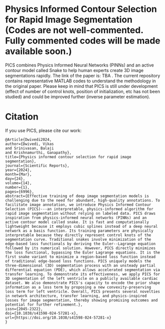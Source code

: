 # Physics Informed Contour Selection for Rapid Image Segmentation (Codes are not well-commented. Fully commented codes will be made available soon.)
PICS combines Physics Informed Neural Networks (PINNs) and an active contour model called Snake to help human experts create 3D image segmentations rapidly. The link of the paper is: TBA . The current repository contains representative MATLAB codes to understand the methodology in the original paper. Please keep in mind that PICS is still under development (effect of number of control knots, position of initialization, etc has not been studied) and could be improved further (inverse parameter estimation). 

# Citation
If you use PICS, please cite our work:
```
﻿@Article{Dwivedi2024,
author={Dwivedi, Vikas
and Srinivasan, Balaji
and Krishnamurthi, Ganapathy},
title={Physics informed contour selection for rapid image segmentation},
journal={Scientific Reports},
year={2024},
month={Mar},
day={24},
volume={14},
number={1},
pages={6996},
abstract={Effective training of deep image segmentation models is challenging due to the need for abundant, high-quality annotations. To facilitate image annotation, we introduce Physics Informed Contour Selection (PICS)---an interpretable, physics-informed algorithm for rapid image segmentation without relying on labeled data. PICS draws inspiration from physics-informed neural networks (PINNs) and an active contour model called snake. It is fast and computationally lightweight because it employs cubic splines instead of a deep neural network as a basis function. Its training parameters are physically interpretable because they directly represent control knots of the segmentation curve. Traditional snakes involve minimization of the edge-based loss functionals by deriving the Euler--Lagrange equation followed by its numerical solution. However, PICS directly minimizes the loss functional, bypassing the Euler Lagrange equations. It is the first snake variant to minimize a region-based loss function instead of traditional edge-based loss functions. PICS uniquely models the three-dimensional (3D) segmentation process with an unsteady partial differential equation (PDE), which allows accelerated segmentation via transfer learning. To demonstrate its effectiveness, we apply PICS for 3D segmentation of the left ventricle on a publicly available cardiac dataset. We also demonstrate PICS's capacity to encode the prior shape information as a loss term by proposing a new convexity-preserving loss term for left ventricle. Overall, PICS presents several novelties in network architecture, transfer learning, and physics-inspired losses for image segmentation, thereby showing promising outcomes and potential for further refinement.},
issn={2045-2322},
doi={10.1038/s41598-024-57281-x},
url={https://doi.org/10.1038/s41598-024-57281-x}
}

```
